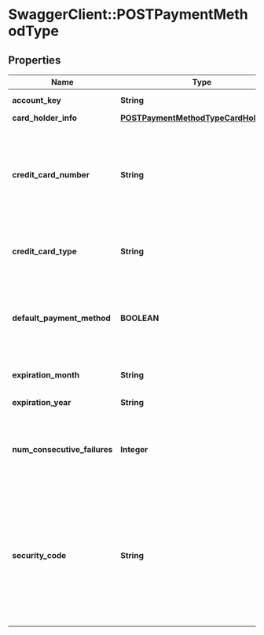 # SwaggerClient::POSTPaymentMethodType

## Properties
Name | Type | Description | Notes
------------ | ------------- | ------------- | -------------
**account_key** | **String** | ID of the customer account to update.  | 
**card_holder_info** | [**POSTPaymentMethodTypeCardHolderInfo**](POSTPaymentMethodTypeCardHolderInfo.md) |  | [optional] 
**credit_card_number** | **String** | Credit card number, a string of up to 16 characters. This field can only be set when creating a new payment method; it cannot be queried or updated.  | 
**credit_card_type** | **String** | Possible values are: &#x60;Visa&#x60;, &#x60;MasterCard&#x60;, &#x60;AmericanExpress&#x60;, &#x60;Discover&#x60;.  | 
**default_payment_method** | **BOOLEAN** | Specify true to make this card the default payment method; otherwise, omit this parameter to keep the current default payment method.  | [optional] 
**expiration_month** | **String** | Two-digit expiration month (01-12).  | 
**expiration_year** | **String** | Four-digit expiration year.  | 
**num_consecutive_failures** | **Integer** | The number of consecutive failed payments for this payment method. It is reset to &#x60;0&#x60; upon successful payment.   | [optional] 
**security_code** | **String** | The CVV or CVV2 security code for the credit card or debit card. Only required if changing expirationMonth, expirationYear, or cardHolderName. To ensure PCI compliance, this value isn&#39;t stored and can&#39;t be queried.   | [optional] 


